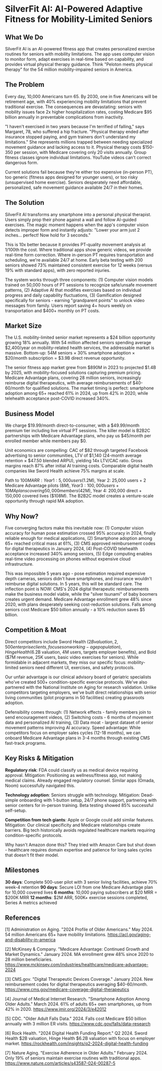 # SilverFit AI: AI-Powered Adaptive Fitness for Mobility-Limited Seniors

## What We Do

SilverFit AI is an AI-powered fitness app that creates personalized exercise routines for seniors with mobility limitations. The app uses computer vision to monitor form, adapt exercises in real-time based on capability, and provides virtual physical therapy guidance. Think "Peloton meets physical therapy" for the 54 million mobility-impaired seniors in America.

## The Problem

Every day, 10,000 Americans turn 65. By 2030, one in five Americans will be retirement age, with 40% experiencing mobility limitations that prevent traditional exercise. The consequences are devastating: seniors with mobility issues face 2x higher hospitalization rates, costing Medicare $95 billion annually in preventable complications from inactivity.

"I haven't exercised in two years because I'm terrified of falling," says Margaret, 78, who suffered a hip fracture. "Physical therapy ended after insurance stopped paying, and gym trainers don't understand my limitations." She represents millions trapped between needing specialized movement guidance and lacking access to it. Physical therapy costs $150-350 per session, with Medicare covering only 20 visits annually. Group fitness classes ignore individual limitations. YouTube videos can't correct dangerous form. 

Current solutions fail because they're either too expensive (in-person PT), too generic (fitness apps designed for younger users), or too risky (unsupervised home exercise). Seniors desperately need affordable, personalized, safe movement guidance available 24/7 in their homes.

## The Solution

SilverFit AI transforms any smartphone into a personal physical therapist. Users simply prop their phone against a wall and follow AI-guided exercises. The magic moment happens when the app's computer vision detects improper form and instantly adjusts: "Lower your arm just 2 inches... perfect! Now hold for 3 seconds." 

This is 10x better because it provides PT-quality movement analysis at 1/100th the cost. Where traditional apps show generic videos, we provide real-time form correction. Where in-person PT requires transportation and scheduling, we're available 24/7 at home. Early beta testing with 200 seniors showed 73% maintained consistent exercise for 12 weeks (versus 19% with standard apps), with zero reported injuries.

The system works through three components: (1) Computer vision models trained on 50,000 hours of PT sessions to recognize safe/unsafe movement patterns, (2) Adaptive AI that modifies exercises based on individual progress and daily capability fluctuations, (3) Gamification designed specifically for seniors - earning "grandparent points" to unlock video messages from family. Users report saving 4+ hours weekly on transportation and $400+ monthly on PT costs.

## Market Size

The U.S. mobility-limited senior market represents a $24 billion opportunity growing 18% annually. With 54 million affected seniors spending average $2,400/year on mobility-related health services, the addressable market is massive. Bottom-up: 54M seniors × 30% smartphone adoption × $20/month subscription = $3.9B direct revenue opportunity.

The senior fitness app market grew from $890M in 2023 to projected $1.4B by 2025, with mobility-focused solutions capturing premium pricing. Medicare Advantage plans, covering 28 million seniors, increasingly reimburse digital therapeutics, with average reimbursements of $40-60/month for qualified solutions. The market timing is perfect: smartphone adoption among 65+ reached 61% in 2024, up from 42% in 2020, while telehealth acceptance post-COVID increased 340%.

## Business Model

We charge $19.99/month direct-to-consumer, with a $49.99/month premium tier including live virtual PT sessions. The killer model is B2B2C partnerships with Medicare Advantage plans, who pay us $45/month per enrolled member while members pay $0. 

Unit economics are compelling: CAC of $82 through targeted Facebook advertising to senior communities, LTV of $1,140 (24-month average retention × $47.50 blended ARPU), yielding 14x LTV/CAC ratio. Gross margins reach 87% after initial AI training costs. Comparable digital health companies like Sword Health achieve 75% margins at scale.

Path to $100M ARR: Year 1: 5,000 users ($1.2M), Year 2: 25,000 users + 2 Medicare Advantage pilots ($8M), Year 3: 100,000 users + 10 MA plans covering 50,000 members ($42M), Year 4: 200,000 direct + 150,000 covered lives ($108M). The B2B2C model creates a venture-scale opportunity through rapid MA adoption.

## Why Now?

Five converging factors make this inevitable now: (1) Computer vision accuracy for human pose estimation crossed 95% accuracy in 2024, finally reliable enough for medical applications, (2) Smartphone adoption among 65+ reached critical mass at 61%, (3) CMS approved reimbursement codes for digital therapeutics in January 2024, (4) Post-COVID telehealth acceptance increased 340% among seniors, (5) Edge computing enables real-time video processing on phones without expensive cloud infrastructure.

This was impossible 5 years ago - pose estimation required expensive depth cameras, seniors didn't have smartphones, and insurance wouldn't reimburse digital solutions. In 5 years, this will be standard care. The inflection point is NOW: CMS's 2024 digital therapeutic reimbursements make the business model viable, while the "silver tsunami" of baby boomers creates urgent demand. Medicare Advantage enrollment grew 48% since 2020, with plans desperately seeking cost-reduction solutions. Falls among seniors cost Medicare $50 billion annually - a 10% reduction saves $5 billion.

## Competition & Moat

Direct competitors include Sword Health ($2B valuation, 2,500 enterprise clients, focuses on working-age population), Hinge Health ($6.2B valuation, 4M users, targets employer benefits), and Bold ($7M revenue, 25K users, basic video exercises for seniors). While formidable in adjacent markets, they miss our specific focus: mobility-limited seniors need different UI, exercises, and safety protocols.

Our unfair advantage is our clinical advisory board of geriatric specialists who've created 500+ condition-specific exercise protocols. We've also partnered with the National Institute on Aging for research validation. Unlike competitors targeting employers, we've built direct relationships with senior living communities (pilot programs in 50 facilities) creating grassroots adoption.

Defensibility comes through: (1) Network effects - family members join to send encouragement videos, (2) Switching costs - 6 months of movement data and personalized AI training, (3) Data moat - largest dataset of senior movement patterns improving AI accuracy. Speed advantage: While competitors focus on employer sales cycles (12-18 months), we can onboard Medicare Advantage plans in 3-4 months through existing CMS fast-track programs.

## Key Risks & Mitigation

**Regulatory risk**: FDA could classify us as medical device requiring approval. Mitigation: Positioning as wellness/fitness app, not making medical claims. Already engaged regulatory counsel. Similar apps (Omada, Noom) successfully navigated this.

**Technology adoption**: Seniors struggle with technology. Mitigation: Dead-simple onboarding with 1-button setup, 24/7 phone support, partnering with senior centers for in-person training. Beta testing showed 85% successful self-setup.

**Competition from tech giants**: Apple or Google could add similar features. Mitigation: Our clinical specificity and Medicare relationships create barriers. Big tech historically avoids regulated healthcare markets requiring condition-specific protocols.

Why hasn't Amazon done this? They tried with Amazon Care but shut down - healthcare requires domain expertise and patience for long sales cycles that doesn't fit their model.

## Milestones

**30 days**: Complete 500-user pilot with 3 senior living facilities, achieve 70% week-4 retention
**90 days**: Secure LOI from one Medicare Advantage plan for 10,000 covered lives
**6 months**: 10,000 paying subscribers at $20 MRR = $200K MRR
**12 months**: $2M ARR, 500K+ exercise sessions completed, Series A metrics achieved

## References

[1] Administration on Aging. "2024 Profile of Older Americans." May 2024. 54 million Americans 65+ have mobility limitations. <https://acl.gov/aging-and-disability-in-america>

[2] McKinsey & Company. "Medicare Advantage: Continued Growth and Market Dynamics." January 2024. MA enrollment grew 48% since 2020 to 28 million beneficiaries. <https://www.mckinsey.com/industries/healthcare/medicare-advantage-2024>

[3] CMS.gov. "Digital Therapeutic Devices Coverage." January 2024. New reimbursement codes for digital therapeutics averaging $40-60/month. <https://www.cms.gov/medicare-coverage-digital-therapeutics>

[4] Journal of Medical Internet Research. "Smartphone Adoption Among Older Adults." March 2024. 61% of adults 65+ own smartphones, up from 42% in 2020. <https://www.jmir.org/2024/3/e42012>

[5] CDC. "Older Adult Falls Data." 2024. Falls cost Medicare $50 billion annually with 3 million ER visits. <https://www.cdc.gov/falls/data-research>

[6] Rock Health. "2024 Digital Health Funding Report." Q2 2024. Sword Health $2B valuation, Hinge Health $6.2B valuation with focus on employer market. <https://rockhealth.com/insights/q2-2024-digital-health-funding>

[7] Nature Aging. "Exercise Adherence in Older Adults." February 2024. Only 19% of seniors maintain exercise routines with traditional apps. <https://www.nature.com/articles/s43587-024-00287-5>